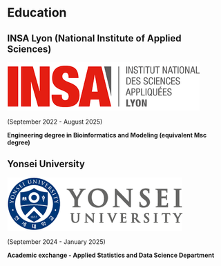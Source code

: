 # Education 

## INSA Lyon (National Institute of Applied Sciences) 

![insa_logo](pictures/insa_logo.png)

(September 2022 - August 2025)

**Engineering degree in Bioinformatics and Modeling (equivalent Msc degree)**

## Yonsei University 

![yonsei_logo](pictures/yonsei_logo.png)

(September 2024 - January 2025)


**Academic exchange - Applied Statistics and Data Science Department**
